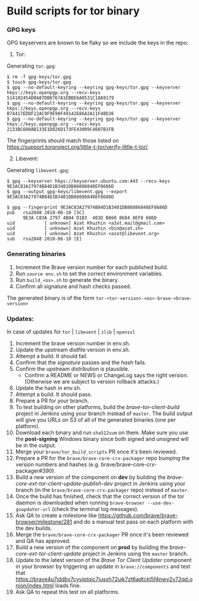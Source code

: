 # Build scripts for tor binary

### GPG keys

GPG keyservers are known to be flaky so we include the keys in the repo:

1. Tor:

Generating `tor.gpg`:
```
$ rm -f gpg-keys/tor.gpg
$ touch gpg-keys/tor.gpg
$ gpg --no-default-keyring --keyring gpg-keys/tor.gpg --keyserver hkps://keys.openpgp.org --recv-keys 514102454D0A87DB0767A1EBBE6A0531C18A9179
$ gpg --no-default-keyring --keyring gpg-keys/tor.gpg --keyserver hkps://keys.openpgp.org --recv-keys B74417EDDF22AC9F9E90F49142E86A2A11F48D36
$ gpg --no-default-keyring --keyring gpg-keys/tor.gpg --keyserver hkps://keys.openpgp.org --recv-keys 2133BC600AB133E1D826D173FE43009C4607B1FB
```

The fingerprints should match those listed on https://support.torproject.org/little-t-tor/verify-little-t-tor/.

2. Libevent:

Generating `libevent.gpg`:
```
$ gpg --keyserver hkps://keyserver.ubuntu.com:443 --recv-keys 9E3AC83A27974B84D1B3401DB86086848EF8686D
$ gpg --output gpg-keys/libevent.gpg --export 9E3AC83A27974B84D1B3401DB86086848EF8686D
```

```
$ gpg --fingerprint 9E3AC83A27974B84D1B3401DB86086848EF8686D
pub   rsa2048 2010-06-10 [SC]
      9E3A C83A 2797 4B84 D1B3  401D B860 8684 8EF8 686D
uid           [ unknown] Azat Khuzhin <a3at.mail@gmail.com>
uid           [ unknown] Azat Khuzhin <bin@azat.sh>
uid           [ unknown] Azat Khuzhin <azat@libevent.org>
sub   rsa2048 2010-06-10 [E]
```

### Generating binaries

1. Increment the Brave version number for each published build.
2. Run `source env.sh` to set the correct environment variables.
3. Run `build_<os>.sh` to generate the binary. 
4. Confirm all signature and hash checks passed.

The generated binary is of the form `tor-<tor-version>-<os>-brave-<brave-version>`

### Updates:

In case of updates for `tor` | `libevent` | `zlib` | `openssl`

1. Increment the brave version number in env.sh.
2. Update the upstream distfile version in env.sh.
3. Attempt a build.  It should fail.
4. Confirm that the _signature_ passes and the _hash_ fails.
5. Confirm the upstream distribution is plausible.
   - Confirm a README or NEWS or ChangeLog says the right version.
     (Otherwise we are subject to version rollback attacks.)
6. Update the hash in env.sh.
7. Attempt a build.  It should pass.
8. Prepare a PR for your branch.
9. To test building on other platforms, build the *brave-tor-client-build* project in Jenkins using your branch instead of `master`. The build output will give you URLs on S3 of all of the generated binaries (one per platform).
10. Download each binary and run `sha512sum` on them. Make sure you use the **post-signing** Windows binary since both signed and unsigned will be in the output.
11. Merge your `brave/tor_build_scripts` PR once it's been reviewed.
12. Prepare a PR for the `brave/brave-core-crx-packager` repo bumping the version numbers and hashes (e.g. brave/brave-core-crx-packager#390).
13. Build a new version of the component on **dev** by building the *brave-core-ext-tor-client-update-publish-dev* project in Jenkins using your branch (in the `brave/brave-core-crx-packager` repo) instead of `master`.
14. Once the build has finished, check that the correct version of the tor daemon is downloaded when running `brave-browser --use-dev-goupdater-url` (check the terminal log messages).
15. Ask QA to create a milestone like https://github.com/brave/brave-browser/milestone/281 and do a manual test pass on each platform with the dev builds.
16. Merge the `brave/brave-core-crx-packager` PR once it's been reviewed and QA has approved.
17. Build a new version of the component on **prod** by building the *brave-core-ext-tor-client-update* project in Jenkins using the `master` branch.
18. Update to the latest version of the *Brave Tor Client Updater* component in your browser by triggering an update in `brave://components` and test that https://brave4u7jddbv7cyviptqjc7jusxh72uik7zt6adtckl5f4nwy2v72qd.onion/index.html loads fine.
19. Ask QA to repeat this test on all platforms.
